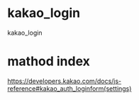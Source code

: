 # kakao_login
kakao_login
# mathod index
https://developers.kakao.com/docs/js-reference#kakao_auth_loginform(settings)
